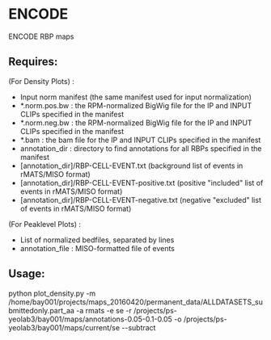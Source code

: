 # ENCODE
ENCODE RBP maps

## Requires:
(For Density Plots) : 
- Input norm manifest (the same manifest used for input normalization)
- *.norm.pos.bw : the RPM-normalized BigWig file for the IP and INPUT CLIPs specified in the manifest
- *.norm.neg.bw : the RPM-normalized BigWig file for the IP and INPUT CLIPs specified in the manifest
- *.bam : the bam file for the IP and INPUT CLIPs specified in the manifest
- annotation_dir : directory to find annotations for all RBPs specified in the manifest
- [annotation_dir]/RBP-CELL-EVENT.txt (background list of events in rMATS/MISO format)
- [annotation_dir]/RBP-CELL-EVENT-positive.txt (positive "included" list of events in rMATS/MISO format)
- [annotation_dir]/RBP-CELL-EVENT-negative.txt (negative "excluded" list of events in rMATS/MISO format)

(For Peaklevel Plots) :
- List of normalized bedfiles, separated by lines
- annotation_file : MISO-formatted file of events

## Usage:
python plot_density.py -m /home/bay001/projects/maps_20160420/permanent_data/ALLDATASETS_submittedonly.part_aa -a rmats -e se -r /projects/ps-yeolab3/bay001/maps/annotations-0.05-0.1-0.05 -o /projects/ps-yeolab3/bay001/maps/current/se --subtract
